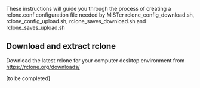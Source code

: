 These instructions will guide you through the process of creating a rclone.conf configuration file needed by MiSTer rclone_config_download.sh, rclone_config_upload.sh, rclone_saves_download.sh and rclone_saves_upload.sh

## Download and extract rclone
Download the latest rclone for your computer desktop environment from https://rclone.org/downloads/


\[to be completed\]
